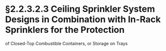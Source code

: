 # §2.2.3.2.3 Ceiling Sprinkler System Designs in Combination with In-Rack Sprinklers for the Protection



of Closed-Top Combustible Containers, or Storage on Trays